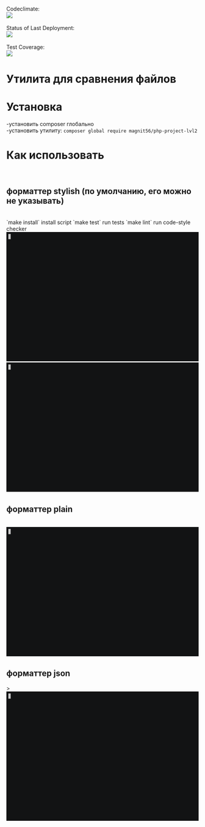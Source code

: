 Codeclimate:<br>
<a href="https://codeclimate.com/github/Maron4ik/php-project-lvl2">
<img src="https://api.codeclimate.com/v1/badges/6c2e84739140fa1ecc2d/maintainability" />
</a>

Status of Last Deployment:<br>
<a href="https://github.com/Maron4ik/php-project-lvl2/actions">
<img src="https://github.com/Maron4ik/php-project-lvl2/workflows/php-project-lvl2/badge.svg" />
</a>

Test Coverage:<br>
<a href="https://codeclimate.com/github/Maron4ik/php-project-lvl2/test_coverage">
<img src="https://api.codeclimate.com/v1/badges/6c2e84739140fa1ecc2d/test_coverage" />
</a>
<h1>Утилита для сравнения файлов</h1>
<h1>Установка</h1>
-установить composer глобально<br>
-установить утилиту: <code>composer global require magnit56/php-project-lvl2</code><br>
<h1>Как использовать</h1><br>
<h2>форматтер stylish (по умолчанию, его можно не указывать)</h2><br>
`make install` install script  
`make test` run tests  
`make lint` run code-style checker  
<img src="https://raw.githubusercontent.com/magnit56/php-project-lvl2/master/examples/stylish.gif" /><br>
<img src="https://raw.githubusercontent.com/magnit56/php-project-lvl2/master/examples/default.gif" /><br>
<h2>форматтер plain</h2><br>
<img src="https://raw.githubusercontent.com/magnit56/php-project-lvl2/master/examples/plain.gif" /><br>
<h2>форматтер json</h2>><br>
<img src="https://raw.githubusercontent.com/magnit56/php-project-lvl2/master/examples/json.gif" /><br>
